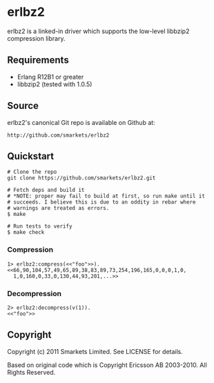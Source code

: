 erlbz2
======

erlbz2 is a linked-in driver which supports the low-level libbzip2 compression library.

## Requirements

* Erlang R12B1 or greater
* libbzip2 (tested with 1.0.5)

## Source

erlbz2's canonical Git repo is available on Github at:

    http://github.com/smarkets/erlbz2

## Quickstart

    # Clone the repo
    git clone https://github.com/smarkets/erlbz2.git

    # Fetch deps and build it
    # *NOTE: proper may fail to build at first, so run make until it
    # succeeds. I believe this is due to an oddity in rebar where
    # warnings are treated as errors.
    $ make

    # Run tests to verify
    $ make check

### Compression

    1> erlbz2:compress(<<"foo">>).
    <<66,90,104,57,49,65,89,38,83,89,73,254,196,165,0,0,0,1,0,
      1,0,160,0,33,0,130,44,93,201,...>>

### Decompression

    2> erlbz2:decompress(v(1)).
    <<"foo">>

Copyright
---------

Copyright (c) 2011 Smarkets Limited. See LICENSE for details.

Based on original code which is Copyright Ericsson AB 2003-2010. All
Rights Reserved.
